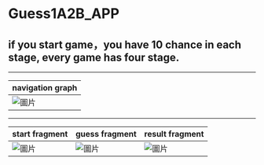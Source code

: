# Guess1A2B_APP
## if you start game，you have 10 chance in each stage, every game has four stage.
---
| navigation graph |
|---|
|![圖片](https://github.com/92Jay0810/Guess1A2B_APP/assets/96120430/3ed76aca-651f-4ba7-b6a4-64cac4b62295)|

---

| start fragment | guess fragment| result fragment |
|---|---|---|
|![圖片](https://github.com/92Jay0810/Guess1A2B_APP/assets/96120430/1e9fe334-36e5-4fa6-b918-5ce99d5a3a36)| ![圖片](https://github.com/92Jay0810/Guess1A2B_APP/assets/96120430/0bbbe2af-68c0-4f57-aafa-823c0bbe1eae)|![圖片](https://github.com/92Jay0810/Guess1A2B_APP/assets/96120430/2959c888-a1b7-4285-a2fa-2d73d28d0d7c)|

